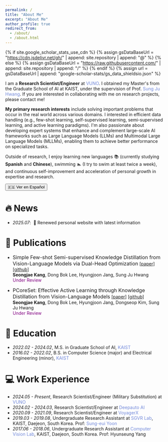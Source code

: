 ```yaml
---
permalink: /
title: "About Me"
excerpt: "About Me"
author_profile: true
redirect_from: 
  - /about/
  - /about.html
---
```


{% if site.google_scholar_stats_use_cdn %}
{% assign gsDataBaseUrl = "https://cdn.jsdelivr.net/gh/" | append: site.repository | append: "@" %}
{% else %}
{% assign gsDataBaseUrl = "https://raw.githubusercontent.com/" | append: site.repository | append: "/" %}
{% endif %}
{% assign url = gsDataBaseUrl | append: "google-scholar-stats/gs_data_shieldsio.json" %}

<span class='anchor' id='about-me'></span>

I am a **Research Scientist/Engineer** at <a href="https://vuno.co/" style="color: #7289da; text-decoration: none;">VUNO</a>. I obtained my Master's from the Graduate School of AI at KAIST, under the supervision of Prof. <a href="http://www.sungjuhwang.com/" style="color: #7289da; text-decoration: none;">Sung Ju Hwang</a>. If you are interested in collaborating with me on research projects, please contact me!

**My primary research interests** include solving important problems that occur in the real world across various domains. I interested in efficient data handling (e.g., few-shot learning, self-supervised learning, semi-supervised learning, and active learning paradigms). I'm also passionate about developing expert systems that enhance and complement large-scale AI frameworks such as Large Language Models (LLMs) and Multimodal Large Language Models (MLLMs), enabling them to achieve better performance on specialized tasks.

Outside of research, I enjoy learning new languages 📚 (currently studying **Spanish** and **Chinese**), swimming 🏊 (I try to swim at least twice a week), and continuous self-improvement and acceleration of personal growth in expertise and research.

<div class="language-toggle">
  <button class="toggle-btn" onclick="toggleSpanish()">🇪🇸 Ver en Español</button>
</div>

<div id="spanish-content" class="spanish-section" style="display: none;">
  <p>Soy un <strong>Científico/Ingeniero de Investigación</strong> en <a href="https://vuno.co/" style="color: #7289da; text-decoration: none;">VUNO</a>. Obtuve mi Maestría en la Escuela de Posgrado de IA de KAIST, bajo la supervisión del Prof. <a href="http://www.sungjuhwang.com/" style="color: #7289da; text-decoration: none;">Sung Ju Hwang</a>. ¡Si estás interesado en colaborar conmigo en proyectos de investigación, por favor contáctame!</p>

  <p><strong>Mis intereses principales de investigación</strong> incluyen resolver problemas importantes que ocurren en el mundo real a través de varios dominios. Me interesa el manejo eficiente de datos (por ejemplo, aprendizaje de pocos ejemplos, aprendizaje auto-supervisado, aprendizaje semi-supervisado, y paradigmas de aprendizaje activo). También me apasiona desarrollar sistemas expertos que mejoren y complementen marcos de IA a gran escala como los Modelos de Lenguaje Grande (LLMs) y los Modelos de Lenguaje Grande Multimodales (MLLMs), permitiéndoles lograr un mejor rendimiento en tareas especializadas.</p>

  <p>Fuera de la investigación, disfruto aprender nuevos idiomas 📚 (actualmente estudiando <strong>español</strong> y <strong>chino</strong>), nadar 🏊 (trato de nadar al menos dos veces por semana), y la mejora continua personal y la aceleración del crecimiento personal en experiencia e investigación.</p>
</div>

# 🔥 News
- *2025.07*: &nbsp;🎉 Renewed personal website with latest information

# 📝 Publications 

- <font size="3">Simple Few-shot Semi-supervised Knowledge Distillation from Vision-Language Models via Dual-Head Optimization</font>
[[paper]](https://arxiv.org/abs/2505.07675v1) [[github]](https://github.com/erjui/DHO)  
**Seongjae Kang**, Dong Bok Lee, Hyungjoon Jang, Sung Ju Hwang  
<span style="color:purple">Under Review</span>

- <font size="3">PCoreSet: Effective Active Learning through Knowledge Distillation from Vision-Language Models</font>
[[paper]](https://arxiv.org/abs/2505.07675v1) [[github]](https://github.com/erjui/PCoreSet)  
**Seongjae Kang**, Dong Bok Lee, Hyungjoon Jang, Dongseop Kim, Sung Ju Hwang  
<span style="color:purple">Under Review</span>

# 📖 Education
- *2022.02 - 2024.02*, M.S. in Graduate School of AI, <a href="https://www.kaist.ac.kr/en/" style="color: #7289da; text-decoration: none;">KAIST</a>
- *2016.02 - 2022.02*, B.S. in Computer Science (major) and Electrical Engineering (minor), <a href="https://www.kaist.ac.kr/en/" style="color: #7289da; text-decoration: none;">KAIST</a>

# 💻 Work Experience
- *2024.05 - Present*, Research Scientist/Engineer (Military Substitution) at <a href="https://vuno.co/" style="color: #7289da; text-decoration: none;">VUNO</a>
- *2024.02 - 2024.03*, Research Scientist/Engineer at <a href="https://deepauto.ai/" style="color: #7289da; text-decoration: none;">Deepauto AI</a>
- *2020.09 - 2021.09*, Research Scientist/Engineer at <a href="https://www.voyagerx.com/" style="color: #7289da; text-decoration: none;">VoyagerX</a>
- *2019.03 - 2019.08*, Undergraduate Research Assistant at <a href="https://sgvr.kaist.ac.kr/" style="color: #7289da; text-decoration: none;">SGVR Lab</a>, KAIST, Daejeon, South Korea. Prof: <a href="https://sgvr.kaist.ac.kr/~sungeui/" style="color: #7289da; text-decoration: none;">Sung-eui Yoon</a>
- *2017.06 - 2018.06*, Undergraduate Research Assistant at <a href="http://mind.kaist.ac.kr" style="color: #7289da; text-decoration: none;">Computer Vision Lab</a>, KAIST, Daejeon, South Korea. Prof: Hyunseung Yang
